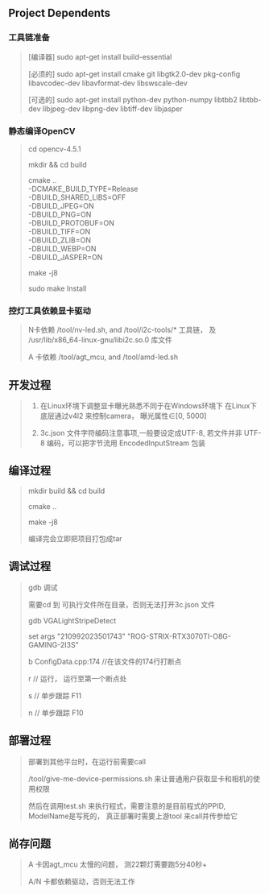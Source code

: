 ## Project Dependents
### 工具链准备
> [编译器] sudo apt-get install build-essential
> 
> [必须的] sudo apt-get install cmake git libgtk2.0-dev pkg-config libavcodec-dev libavformat-dev libswscale-dev
> 
> [可选的] sudo apt-get install python-dev python-numpy libtbb2 libtbb-dev libjpeg-dev libpng-dev libtiff-dev libjasper
### 静态编译OpenCV
> cd opencv-4.5.1
> 
> mkdir && cd build
> 
> cmake .. \
    -DCMAKE_BUILD_TYPE=Release \
    -DBUILD_SHARED_LIBS=OFF \
    -DBUILD_JPEG=ON \
    -DBUILD_PNG=ON \
    -DBUILD_PROTOBUF=ON \
    -DBUILD_TIFF=ON \
    -DBUILD_ZLIB=ON \
    -DBUILD_WEBP=ON \
    -DBUILD_JASPER=ON
> 
> make -j8
>
>sudo make Install

### 控灯工具依赖显卡驱动
> 
> N卡依赖 /tool/nv-led.sh, and /tool/i2c-tools/* 工具链， 及 /usr/lib/x86_64-linux-gnu/libi2c.so.0 库文件
> 
> A 卡依赖 /tool/agt_mcu, and /tool/amd-led.sh


## 开发过程
> 1. 在Linux环境下调整显卡曝光熟悉不同于在Windows环境下
> 在Linux下底层通过v4l2 来控制camera， 曝光属性∈[0, 5000]
>
> 2. 3c.json 文件字符编码注意事项,一般要设定成UTF-8, 若文件并非 UTF-8 编码，可以把字节流用 EncodedInputStream 包装

## 编译过程
> mkdir build && cd build
> 
> cmake ..
> 
> make -j8
> 
> 编译完会立即把项目打包成tar
> 

## 调试过程
> gdb 调试
> 
> 需要cd 到 可执行文件所在目录，否则无法打开3c.json 文件
> 
> gdb VGALightStripeDetect
> 
> set args "210992023501743" "ROG-STRIX-RTX3070TI-O8G-GAMING-2I3S"
> 
> b ConfigData.cpp:174    //在该文件的174行打断点
> 
> r               // 运行， 运行至第一个断点处
> 
> s               // 单步跟踪 F11
> 
> n               // 单步跟踪 F10

## 部署过程
> 部署到其他平台时，在运行前需要call 
> 
> /tool/give-me-device-permissions.sh 
> 来让普通用户获取显卡和相机的使用权限
>
> 然后在调用test.sh 来执行程式，需要注意的是目前程式的PPID, ModelName是写死的， 真正部署时需要上游tool 来call并传参给它

## 尚存问题
> A 卡因agt_mcu 太慢的问题， 测22颗灯需要跑5分40秒+
> 
> A/N 卡都依赖驱动，否则无法工作